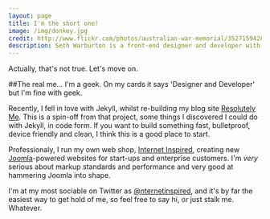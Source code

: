 ```yaml
---
layout: page
title: I'm the short one!
image: /img/donkey.jpg
credit: http://www.flickr.com/photos/australian-war-memorial/3527159428/
description: Seth Warburton is a front-end designer and developer with a passion for user experience engineering and functional design.
---
```


Actually, that's not true. Let's move on.

##The real me…
I'm a geek. On my cards it says 'Designer and Developer' but I'm fine with geek.

Recently, I fell in love with Jekyll, whilst re-building my blog site [Resolutely Me](http://resolutely.me). This is a spin-off from that project, some things I discovered I could do with Jekyll, in code form. If you want to build something fast, bulletproof, device friendly and clean, I think this is a good place to start.

Professionaly, I run my own web shop, [Internet Inspired](http://internet-inspired.com), creating new [Joomla](http://joomla.org)-powered websites for start-ups and enterprise customers. I'm <em>very</em> serious about markup standards and performance and very good at hammering Joomla into shape.

I'm at my most sociable on Twitter as [@nternetinspired](http://twitter.com/nternetinspired), and it's by far the easiest way to get hold of me, so feel free to say hi, or just stalk me. Whatever.
